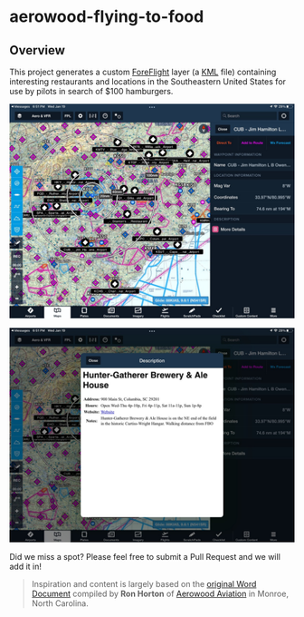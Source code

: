 # aerowood-flying-to-food

## Overview

This project generates a custom [ForeFlight](https://www.foreflight.com/) layer (a [KML](https://en.wikipedia.org/wiki/Keyhole_Markup_Language) file) containing interesting restaurants and locations in the Southeastern United States for use by pilots in search of $100 hamburgers.

![map](./images/map.jpeg)

![detail](./images/detail.jpeg)

Did we miss a spot? Please feel free to submit a Pull Request and we will add it in!

> Inspiration and content is largely based on the [original Word Document](https://aerowoodaviation.com/site/wp-content/uploads/2021/04/Flying-to-Food.pdf) compiled by **Ron Horton** of [Aerowood Aviation](https://aerowoodaviation.com/) in Monroe, North Carolina.
